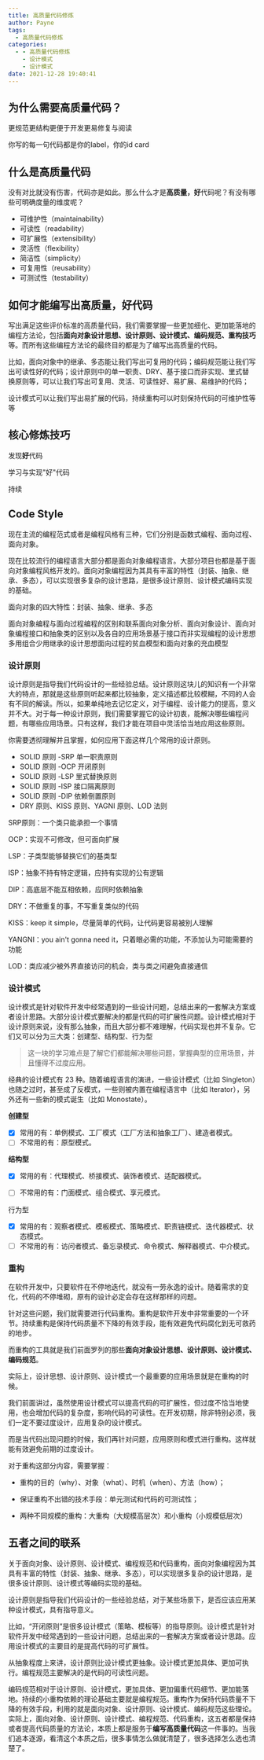 ```yaml
---
title: 高质量代码修炼
author: Payne
tags:
  - 高质量代码修炼
categories:
  - - 高质量代码修炼
    - 设计模式
    - 设计模式
date: 2021-12-28 19:40:41
---
```


## 为什么需要高质量代码？
 
更规范更结构更便于开发更易修复与阅读

你写的每一句代码都是你的label，你的id card


## 什么是高质量代码

没有对比就没有伤害，代码亦是如此。那么什么才是**高质量，好**代码呢？有没有哪些可明确度量的维度呢？

- 可维护性（maintainability）
- 可读性（readability）
- 可扩展性（extensibility）
- 灵活性（flexibility）
- 简洁性（simplicity）
- 可复用性（reusability）
- 可测试性（testability）

## 如何才能编写出**高质量，好**代码

写出满足这些评价标准的高质量代码，我们需要掌握一些更加细化、更加能落地的编程方法论，包括**面向对象设计思想、设计原则、设计模式、编码规范、重构技巧**等。而所有这些编程方法论的最终目的都是为了编写出高质量的代码。

比如，面向对象中的继承、多态能让我们写出可复用的代码；编码规范能让我们写出可读性好的代码；设计原则中的单一职责、DRY、基于接口而非实现、里式替换原则等，可以让我们写出可复用、灵活、可读性好、易扩展、易维护的代码；

设计模式可以让我们写出易扩展的代码，持续重构可以时刻保持代码的可维护性等等



## 核心修炼技巧

发现**好**代码

学习与实现"好"代码

持续



## Code Style

现在主流的编程范式或者是编程风格有三种，它们分别是函数式编程、面向过程、面向对象。

现在比较流行的编程语言大部分都是面向对象编程语言。大部分项目也都是基于面向对象编程风格开发的。面向对象编程因为其具有丰富的特性（封装、抽象、继承、多态），可以实现很多复杂的设计思路，是很多设计原则、设计模式编码实现的基础。

面向对象的四大特性：封装、抽象、继承、多态

面向对象编程与面向过程编程的区别和联系面向对象分析、面向对象设计、面向对象编程接口和抽象类的区别以及各自的应用场景基于接口而非实现编程的设计思想多用组合少用继承的设计思想面向过程的贫血模型和面向对象的充血模型



### 设计原则

设计原则是指导我们代码设计的一些经验总结。设计原则这块儿的知识有一个非常大的特点，那就是这些原则听起来都比较抽象，定义描述都比较模糊，不同的人会有不同的解读。所以，如果单纯地去记忆定义，对于编程、设计能力的提高，意义并不大。对于每一种设计原则，我们需要掌握它的设计初衷，能解决哪些编程问题，有哪些应用场景。只有这样，我们才能在项目中灵活恰当地应用这些原则。

你需要透彻理解并且掌握，如何应用下面这样几个常用的设计原则。

- SOLID 原则 -SRP 单一职责原则
- SOLID 原则 -OCP 开闭原则
- SOLID 原则 -LSP 里式替换原则
- SOLID 原则 -ISP 接口隔离原则
- SOLID 原则 -DIP 依赖倒置原则
- DRY 原则、KISS 原则、YAGNI 原则、LOD 法则



SRP原则：一个类只能承担一个事情 

OCP：实现不可修改，但可面向扩展

 LSP：子类型能够替换它们的基类型 

ISP：抽象不持有特定逻辑，应持有实现的公有逻辑 

DIP：高底层不能互相依赖，应同时依赖抽象 

DRY：不做重复的事，不写重复类似的代码 

KISS：keep it simple，尽量简单的代码，让代码更容易被别人理解 

YANGNI：you ain't gonna need it，只着眼必需的功能，不添加认为可能需要的功能 

LOD：类应减少被外界直接访问的机会，类与类之间避免直接通信



### 设计模式

设计模式是针对软件开发中经常遇到的一些设计问题，总结出来的一套解决方案或者设计思路。大部分设计模式要解决的都是代码的可扩展性问题。设计模式相对于设计原则来说，没有那么抽象，而且大部分都不难理解，代码实现也并不复杂。它们又可以分为三大类：创建型、结构型、行为型

>  这一块的学习难点是了解它们都能解决哪些问题，掌握典型的应用场景，并且懂得不过度应用。

经典的设计模式有 23 种。随着编程语言的演进，一些设计模式（比如 Singleton）也随之过时，甚至成了反模式，一些则被内置在编程语言中（比如 Iterator），另外还有一些新的模式诞生（比如 Monostate）。

**创建型**

- [x] 常用的有：单例模式、工厂模式（工厂方法和抽象工厂）、建造者模式。
- [ ] 不常用的有：原型模式。

**结构型**

- [x] 常用的有：代理模式、桥接模式、装饰者模式、适配器模式。

- [ ] 不常用的有：门面模式、组合模式、享元模式。

行为型

- [x] 常用的有：观察者模式、模板模式、策略模式、职责链模式、迭代器模式、状态模式。
- [ ] 不常用的有：访问者模式、备忘录模式、命令模式、解释器模式、中介模式。

### 重构

在软件开发中，只要软件在不停地迭代，就没有一劳永逸的设计。随着需求的变化，代码的不停堆砌，原有的设计必定会存在这样那样的问题。

针对这些问题，我们就需要进行代码重构。重构是软件开发中非常重要的一个环节。持续重构是保持代码质量不下降的有效手段，能有效避免代码腐化到无可救药的地步。

而重构的工具就是我们前面罗列的那些**面向对象设计思想、设计原则、设计模式、编码规范**。

实际上，设计思想、设计原则、设计模式一个最重要的应用场景就是在重构的时候。

我们前面讲过，虽然使用设计模式可以提高代码的可扩展性，但过度不恰当地使用，也会增加代码的复杂度，影响代码的可读性。在开发初期，除非特别必须，我们一定不要过度设计，应用复杂的设计模式。

而是当代码出现问题的时候，我们再针对问题，应用原则和模式进行重构。这样就能有效避免前期的过度设计。

对于重构这部分内容，需要掌握：

- 重构的目的（why）、对象（what）、时机（when）、方法（how）；

- 保证重构不出错的技术手段：单元测试和代码的可测试性；
- 两种不同规模的重构：大重构（大规模高层次）和小重构（小规模低层次）



## 五者之间的联系

关于面向对象、设计原则、设计模式、编程规范和代码重构，面向对象编程因为其具有丰富的特性（封装、抽象、继承、多态），可以实现很多复杂的设计思路，是很多设计原则、设计模式等编码实现的基础。

设计原则是指导我们代码设计的一些经验总结，对于某些场景下，是否应该应用某种设计模式，具有指导意义。

比如，“开闭原则”是很多设计模式（策略、模板等）的指导原则。设计模式是针对软件开发中经常遇到的一些设计问题，总结出来的一套解决方案或者设计思路。应用设计模式的主要目的是提高代码的可扩展性。

从抽象程度上来讲，设计原则比设计模式更抽象。设计模式更加具体、更加可执行。编程规范主要解决的是代码的可读性问题。

编码规范相对于设计原则、设计模式，更加具体、更加偏重代码细节、更加能落地。持续的小重构依赖的理论基础主要就是编程规范。重构作为保持代码质量不下降的有效手段，利用的就是面向对象、设计原则、设计模式、编码规范这些理论。实际上，面向对象、设计原则、设计模式、编程规范、代码重构，这五者都是保持或者提高代码质量的方法论，本质上都是服务于**编写高质量代码**这一件事的。当我们追本逐源，看清这个本质之后，很多事情怎么做就清楚了，很多选择怎么选也清楚了。